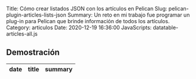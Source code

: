 Title: Cómo crear listados JSON con los artículos en Pelican
Slug: pelican-plugin-articles-lists-json
Summary: Un reto en mi trabajo fue programar un plug-in para Pelican que brinde información de todos los artículos.
Category: articulos
Date: 2020-12-19 16:36:00
JavaScripts: datatable-articles-all.js


## Demostración

<table id="datatableArticlesAll" class="table" style="width:100%">
<thead>
<th>date</th>
<th>title</th>
<th>summary</th>
</thead>
</table>
